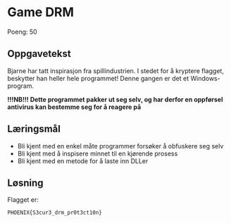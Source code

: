 # Game DRM

Poeng: 50

## Oppgavetekst

Bjarne har tatt inspirasjon fra spillindustrien. I stedet for å kryptere flagget, beskytter han heller hele programmet! Denne gangen er det et Windows-program.

**!!!NB!!! Dette programmet pakker ut seg selv, og har derfor en oppførsel antivirus kan bestemme seg for å reagere på**

## Læringsmål

 * Bli kjent med en enkel måte programmer forsøker å obfuskere seg selv
 * Bli kjent med å inspisere minnet til en kjørende prosess
 * Bli kjent med en metode for å laste inn DLLer

## Løsning

Flagget er:

```
PHOENIX{S3cur3_drm_pr0t3ct10n}
```
